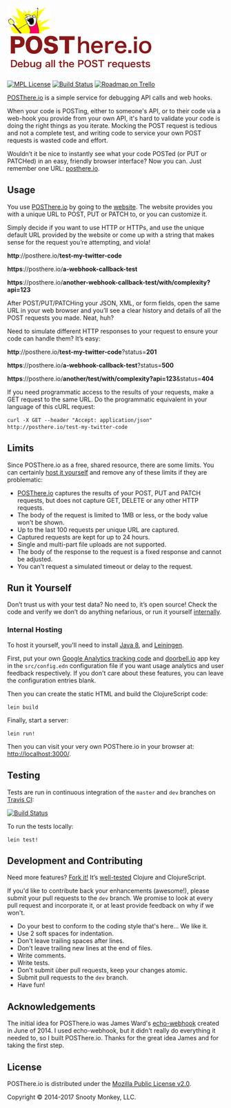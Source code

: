 [![Debug all the POST requests](./resources/public/images/x-all-the-y.png)](http://posthere.io/)  
[![POSThere.io](./resources/public/images/POSThere.io.tagline.png)](http://posthere.io/)

[![MPL License](http://img.shields.io/badge/license-MPL-blue.svg?style=flat)](https://www.mozilla.org/MPL/2.0/)
[![Build Status](https://travis-ci.org/SnootyMonkey/posthere.io.svg?branch=master)](https://travis-ci.org/SnootyMonkey/posthere.io)
[![Roadmap on Trello](http://img.shields.io/badge/roadmap-trello-blue.svg?style=flat)](https://trello.com/b/Mzjmz7jg/posthere-io-https-github-com-snootymonkey-posthere-io)

[POSThere.io](http://posthere.io/) is a simple service for debugging API calls and web hooks. 

When your code is POSTing, either to someone's API, or to their code via a web-hook you provide from your own API, it's hard to validate your code is doing the right things as you iterate. Mocking the POST request is tedious and not a complete test, and writing code to service your own POST requests is wasted code and effort.

Wouldn’t it be nice to instantly see what your code POSTed (or PUT or PATCHed) in an easy, friendly browser interface? Now you can. Just remember one URL: [posthere.io](http://posthere.io/). 


## Usage

You use [POSThere.io](http://posthere.io/) by going to the [website](http://posthere.io/). The website provides you with a unique URL to POST, PUT or PATCH to, or you can customize it.

Simply decide if you want to use HTTP or HTTPs, and use the unique default URL provided by the website or come up with a string that makes sense for the request you’re attempting, and viola! 

  **http**://posthere.io/**test-my-twitter-code**

  **https**://posthere.io/**a-webhook-callback-test**

  **https**://posthere.io/**another-webhook-callback-test/with/complexity?api=123**

After POST/PUT/PATCHing your JSON, XML, or form fields, open the same URL in your web browser and you’ll see a clear history and details of all the POST requests you made. Neat, huh?

Need to simulate different HTTP responses to your request to ensure your code can handle them? It’s easy:

  **http**://posthere.io/**test-my-twitter-code**?status=**201**

  **https**://posthere.io/**a-webhook-callback-test**?status=**500**

  **https**://posthere.io/**another/test/with/complexity?api=123**&status=**404**

If you need programmatic access to the results of your requests, make a GET request to the same URL. Do the programmatic equivalent in your language of this cURL request:

```console
curl -X GET --header "Accept: application/json" http://posthere.io/test-my-twitter-code
```


## Limits

Since POSThere.io as a free, shared resource, there are some limits. You can certainly [host it yourself](#run-it-yourself) and remove any of these limits if they are problematic:

* [POSThere.io](http://posthere.io/) captures the results of your POST, PUT and PATCH requests, but does not capture GET, DELETE or any other HTTP requests.
* The body of the request is limited to 1MB or less, or the body value won't be shown.
* Up to the last 100 requests per unique URL are captured.
* Captured requests are kept for up to 24 hours.
* Single and multi-part file uploads are not supported.
* The body of the response to the request is a fixed response and cannot be adjusted.
* You can't request a simulated timeout or delay to the request.


## Run it Yourself

Don’t trust us with your test data? No need to, it’s open source! Check the code and verify we don’t do anything nefarious, or run it yourself [internally](internal-hosting).

### Internal Hosting

To host it yourself, you'll need to install [Java 8](http://www.oracle.com/technetwork/java/javase/downloads/index.html), and [Leiningen](http://leiningen.org/).

First, put your own [Google Analytics tracking code](https://support.google.com/analytics/answer/1008080?hl=en) and [doorbell.io](https://doorbell.io/) app key in the `src/config.edn` configuration file if you want usage analytics and user feedback respectively. If you don't care about these features, you can leave the configuration entries blank.

Then you can create the static HTML and build the ClojureScript code:

```console
lein build
```

Finally, start a server:

```console
lein run!
```

Then you can visit your very own POSThere.io in your browser at: [http://localhost:3000/](http://localhost:3000/).


## Testing

Tests are run in continuous integration of the `master` and `dev` branches on [Travis CI](https://travis-ci.org/SnootyMonkey/posthere.io):

[![Build Status](https://travis-ci.org/SnootyMonkey/posthere.io.svg?branch=master)](https://travis-ci.org/SnootyMonkey/posthere.io)

To run the tests locally:

```console
lein test!
```


## Development and Contributing

Need more features? [Fork it!](https://github.com/SnootyMonkey/posthere.io/fork) It’s [well-tested](https://travis-ci.org/SnootyMonkey/posthere.io) Clojure and ClojureScript.

If you'd like to contribute back your enhancements (awesome!), please submit your pull requests to the `dev` branch. We promise to look at every pull request and incorporate it, or at least provide feedback on why if we won't.

* Do your best to conform to the coding style that's here... We like it.
* Use 2 soft spaces for indentation.
* Don't leave trailing spaces after lines.
* Don't leave trailing new lines at the end of files.
* Write comments.
* Write tests.
* Don't submit über pull requests, keep your changes atomic.
* Submit pull requests to the `dev` branch.
* Have fun!


## Acknowledgements

The initial idea for POSThere.io was James Ward's [echo-webhook](http://www.jamesward.com/2014/06/11/testing-webhooks-was-a-pain-so-i-fixed-the-glitch) created in June of 2014. I used echo-webhook, but it didn't really do everything it needed to, so I built POSThere.io. Thanks for the great idea James and for taking the first step.


## License

POSThere.io is distributed under the [Mozilla Public License v2.0](http://www.mozilla.org/MPL/2.0/).

Copyright © 2014-2017 Snooty Monkey, LLC.
